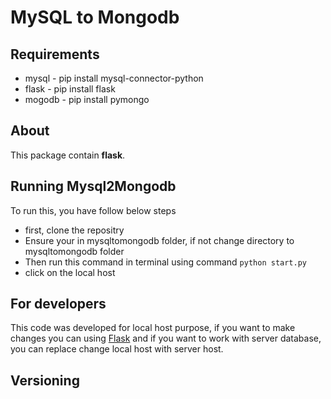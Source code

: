 # MySQL to Mongodb

## Requirements 
- mysql - pip install mysql-connector-python
- flask - pip install flask
- mogodb - pip install pymongo

## About
This package contain **flask**.

## Running Mysql2Mongodb
To run this, you have follow below steps
- first, clone the repositry
- Ensure your in mysqltomongodb folder, if not change directory to mysqltomongodb folder
- Then run this command in terminal using command `python start.py`
- click on the local host

## For developers
This code was developed for local host purpose, if you want to make changes you can using [Flask](https://pypi.org/project/Flask/)
and if you want to work with server database, you can replace change local host with server host.

## Versioning
